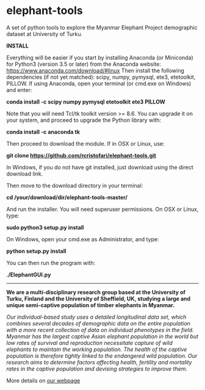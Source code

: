 # elephant-tools
A set of python tools to explore the Myanmar Elephant Project demographic dataset at University of Turku.

**INSTALL**

Everything will be easier if you start by installing Anaconda (or Miniconda) for Python3 (version 3.5 or later) from the Anaconda website: https://www.anaconda.com/download/#linux
Then install the following dependencies (if not yet matched): scipy, numpy, pymysql, ete3, etetoolkit, PILLOW.
If using Anaconda, open your terminal (or cmd.exe on Windows) and enter:

**conda install -c scipy numpy pymysql etetoolkit ete3 PILLOW**

Note that you will need Tcl/tk toolkit version >= 8.6. You can upgrade it on your system, and proceed to upgrade the Python library with:

**conda install -c anaconda tk**

Then proceed to download the module. If in OSX or Linux, use:

**git clone https://github.com/rcristofari/elephant-tools.git**

In Windows, if you do not have git installed, just download using the direct download link.

Then move to the download directory in your terminal:

**cd /your/download/dir/elephant-tools-master/**

And run the installer. You will need superuser permissions. On OSX or Linux, type:

**sudo python3 setup.py install**

On Windows, open your cmd.exe as Administrator, and type:

**python setup.py install**

You can then run the program with:

**./ElephantGUI.py**

------------------------------------------------------------------

**We are a multi-disciplinary research group based at the University of Turku, Finland and the University of Sheffield, UK, studying a large and unique semi-captive population of timber elephants in Myanmar.**

*Our individual-based study uses a detailed longitudinal data set, which combines several decades of demographic data on the entire population with a more recent collection of data on individual phenotypes in the field. Myanmar has the largest captive Asian elephant population in the world but low rates of survival and reproduction necessitate capture of wild elephants to maintain the working population. The health of the captive population is therefore tightly linked to the endangered wild population. Our research aims to determine factors affecting health, fertility and mortality rates in the captive population and devising strategies to improve them.*

More details on [our webpage](http://www.elephant-project.science/)

